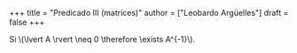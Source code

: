 +++
title = "Predicado III (matrices)"
author = ["Leobardo Argüelles"]
draft = false
+++

Si \\(\lvert A \rvert \neq 0 \therefore \exists A^{-1}\\).

